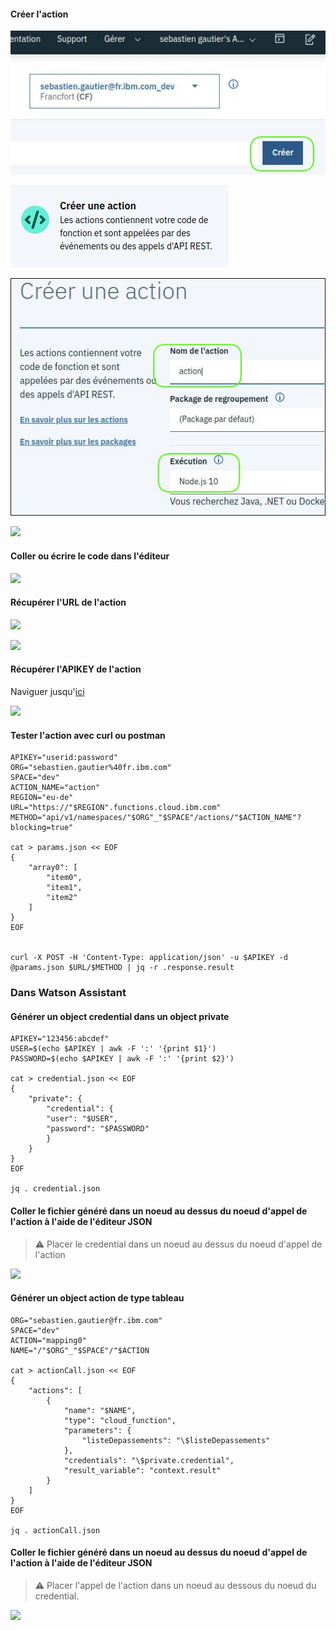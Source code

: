 #### Créer l'action

![](img/11.jpg)

![](img/12.jpg)

![](img/13.jpg)

![](app/img/14.jpg)

#### Coller ou écrire le code dans l'éditeur

![](app/img/15.jpg)


#### Récupérer l'URL de l'action

![](app/img/16.jpg)

![](app/img/17.jpg)



#### Récupérer l'APIKEY de l'action

Naviguer jusqu'[ici](https://cloud.ibm.com/functions/namespace-settings)

![](app/img/18.jpg)


#### Tester l'action avec curl ou postman


```
APIKEY="userid:password"
ORG="sebastien.gautier%40fr.ibm.com"
SPACE="dev"
ACTION_NAME="action"
REGION="eu-de"
URL="https://"$REGION".functions.cloud.ibm.com"
METHOD="api/v1/namespaces/"$ORG"_"$SPACE"/actions/"$ACTION_NAME"?blocking=true"

cat > params.json << EOF
{
    "array0": [
        "item0",
        "item1",
        "item2"
    ]
}
EOF


curl -X POST -H 'Content-Type: application/json' -u $APIKEY -d @params.json $URL/$METHOD | jq -r .response.result

```


### Dans Watson Assistant

#### Générer un object credential dans un object private

```
APIKEY="123456:abcdef"
USER=$(echo $APIKEY | awk -F ':' '{print $1}')
PASSWORD=$(echo $APIKEY | awk -F ':' '{print $2}')

cat > credential.json << EOF
{
    "private": {
        "credential": {
        "user": "$USER",
        "password": "$PASSWORD"
        }
    }
}
EOF

jq . credential.json
```


#### Coller le fichier généré dans un noeud au dessus du noeud d'appel de l'action à l'aide de l'éditeur JSON

>:warning: Placer le credential dans un noeud au dessus du noeud d'appel de l'action

![](app/img/0.jpg)


#### Générer un object action de type tableau 


```
ORG="sebastien.gautier@fr.ibm.com"
SPACE="dev"
ACTION="mapping0"
NAME="/"$ORG"_"$SPACE"/"$ACTION

cat > actionCall.json << EOF
{
    "actions": [
        {
            "name": "$NAME",
            "type": "cloud_function",
            "parameters": {
            	"listeDepassements": "\$listeDepassements"
        	},
        	"credentials": "\$private.credential",
        	"result_variable": "context.result"
        }
    ]
}
EOF

jq . actionCall.json
```

#### Coller le fichier généré dans un noeud au dessus du noeud d'appel de l'action à l'aide de l'éditeur JSON

>:warning: Placer l'appel de l'action dans un noeud au dessous du noeud du credential.


![](app/img/1.jpg)
